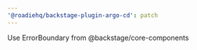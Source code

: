 ```yaml
---
'@roadiehq/backstage-plugin-argo-cd': patch
---
```


Use ErrorBoundary from @backstage/core-components
